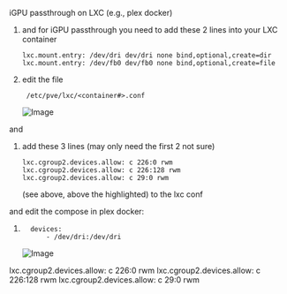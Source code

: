 iGPU passthrough on LXC (e.g., plex docker)

1. and for iGPU passthrough you need to add these 2 lines into your LXC container

   ```
   lxc.mount.entry: /dev/dri dev/dri none bind,optional,create=dir
   lxc.mount.entry: /dev/fb0 dev/fb0 none bind,optional,create=file 
   ```

1. edit the file

   ```
    /etc/pve/lxc/<container#>.conf
   ```

   

   ![Image](https://media.discordapp.net/attachments/946314371796172820/1105871134156656781/image.png?width=1100&height=422)

and

1. add these 3 lines (may only need the first 2 not sure)

   ```
   lxc.cgroup2.devices.allow: c 226:0 rwm
   lxc.cgroup2.devices.allow: c 226:128 rwm
   lxc.cgroup2.devices.allow: c 29:0 rwm
   ```

   (see above, above the highlighted) to the lxc conf

and edit the compose in plex docker:

1. ```
     devices:
         - /dev/dri:/dev/dri 
   ```

   

   ![Image](https://media.discordapp.net/attachments/946314371796172820/1105872377482584074/image.png?width=420&height=700)

lxc.cgroup2.devices.allow: c 226:0 rwm lxc.cgroup2.devices.allow: c 226:128 rwm lxc.cgroup2.devices.allow: c 29:0 rwm

